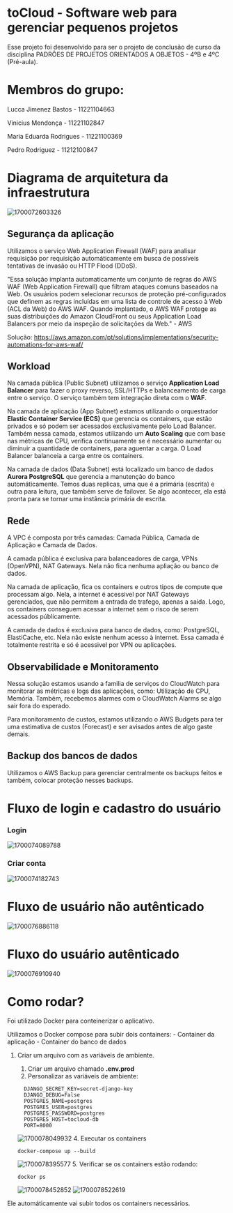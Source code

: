 # toCloud - Software web para gerenciar pequenos projetos

Esse projeto foi desenvolvido para ser o projeto de conclusão de curso da disciplina PADRÕES DE PROJETOS ORIENTADOS A OBJETOS - 4ºB e 4ºC (Pré-aula).

# Membros do grupo:

Lucca Jimenez Bastos - 11221104663

Vinicius Mendonça - 11221102847

Maria Eduarda Rodrigues - 11221100369

Pedro Rodriguez - 11212100847

# Diagrama de arquitetura da infraestrutura

![1700072603326](image/README/1700072603326.png)

## Segurança da aplicação

Utilizamos o serviço Web Application Firewall (WAF) para analisar requisição por requisição automáticamente em busca de possíveis tentativas de invasão ou HTTP Flood (DDoS).

"Essa solução implanta automaticamente um conjunto de regras do AWS WAF (Web Application Firewall) que filtram ataques comuns baseados na Web. Os usuários podem selecionar recursos de proteção pré-configurados que definem as regras incluídas em uma lista de controle de acesso à Web (ACL da Web) do AWS WAF. Quando implantado, o AWS WAF protege as suas distribuições do Amazon CloudFront ou seus Application Load Balancers por meio da inspeção de solicitações da Web." - AWS

Solução: https://aws.amazon.com/pt/solutions/implementations/security-automations-for-aws-waf/

## Workload

Na camada pública (Public Subnet) utilizamos o serviço **Application Load Balancer** para fazer o proxy reverso, SSL/HTTPs e balanceamento de carga entre o serviço. O serviço também tem integração direta com o **WAF**.

Na camada de aplicação (App Subnet) estamos utilizando o orquestrador **Elastic Container Service (ECS)** que gerencia os containers, que estão privados e só podem ser acessados exclusivamente pelo Load Balancer. Também nessa camada, estamos utilizando um **Auto Scaling** que com base nas métricas de CPU, verifica continuamente se é necessário aumentar ou diminuir a quantidade de containers, para aguentar a carga. O Load Balancer balanceia a carga entre os containers.

Na camada de dados (Data Subnet) está localizado um banco de dados **Aurora PostgreSQL** que gerencia a manutenção do banco automáticamente. Temos duas replicas, uma que é a primária (escrita) e outra para leitura, que também serve de failover. Se algo acontecer, ela está pronta para se tornar uma instância primária de escrita.

## Rede

A VPC é composta por três camadas: Camada Pública, Camada de Aplicação e Camada de Dados.

A camada pública é exclusiva para balanceadores de carga, VPNs (OpenVPN), NAT Gateways. Nela não fica nenhuma apliação ou banco de dados.

Na camada de aplicação, fica os containers e outros tipos de compute que processam algo. Nela, a internet é acessivel por NAT Gateways gerenciados, que não permitem a entrada de trafego, apenas a saída. Logo, os containers conseguem acessar a internet sem o risco de serem acessados públicamente.

A camada de dados é exclusiva para banco de dados, como: PostgreSQL, ElastiCache, etc. Nela não existe nenhum acesso à internet. Essa camada é totalmente restrita e só é acessivel por VPN ou aplicações.

## Observabilidade e Monitoramento

Nessa solução estamos usando a familia de serviços do CloudWatch para monitorar as métricas e logs das aplicações, como: Utilização de CPU, Memória. Também, recebemos alarmes com o CloudWatch Alarms se algo sair fora do esperado.

Para monitoramento de custos, estamos utilizando o AWS Budgets para ter uma estimativa de custos (Forecast) e ser avisados antes de algo gaste demais.

## Backup dos bancos de dados

Utilizamos o AWS Backup para gerenciar centralmente os backups feitos e também, colocar proteção nesses backups.

# Fluxo de login e cadastro do usuário

### Login

![1700074089788](image/README/1700074089788.png)

### Criar conta

![1700074182743](image/README/1700074182743.png)

# Fluxo de usuário não autênticado

![1700076886118](image/README/1700076886118.png)

# Fluxo do usuário autênticado

![1700076910940](image/README/1700076910940.png)


# Como rodar?

Foi utilizado Docker para conteinerizar o aplicativo.

Utilizamos o Docker compose para subir dois containers:
    - Container da aplicação
    - Container do banco de dados

1. Criar um arquivo com as variáveis de ambiente.

   1. Criar um arquivo chamado **.env.prod**
   2. Personalizar as variáveis de ambiente:
    ```shell
      DJANGO_SECRET_KEY=secret-django-key
      DJANGO_DEBUG=False
      POSTGRES_NAME=postgres
      POSTGRES_USER=postgres
      POSTGRES_PASSWORD=postgres
      POSTGRES_HOST=tocloud-db
      PORT=8000
      ```

      ![1700078049932](image/como-rodar/1700078049932.png)
   4. Executar os containers

      ```shell
      docker-compose up --build
      ```

      ![1700078395577](image/como-rodar/1700078395577.png)
   5. Verificar se os containers estão rodando:

      ```shell
      docker ps
      ```

      ![1700078452852](image/como-rodar/1700078452852.png)
      ![1700078522619](image/como-rodar/1700078522619.png)

Ele automáticamente vai subir todos os containers necessários.
